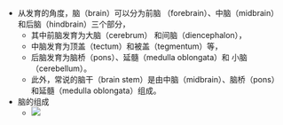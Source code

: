 - 从发育的角度，脑（brain）可以分为前脑 （forebrain）、中脑（midbrain）和后脑（hindbrain）三个部分，
	- 其中前脑发育为大脑（cerebrum） 和间脑（diencephalon），
	- 中脑发育为顶盖（tectum）和被盖（tegmentum）等，
	- 后脑发育为脑桥（pons）、延髓（medulla oblongata）和 小脑（cerebellum）。
	- 此外，常说的脑干（brain stem）是由中脑（midbrain）、脑桥（pons）和延髓（medulla oblongata）组成。
- 脑的组成
	- ![](https://pic4.zhimg.com/80/v2-6bf165a12959678287e0b24caea6b013_1440w.jpg)